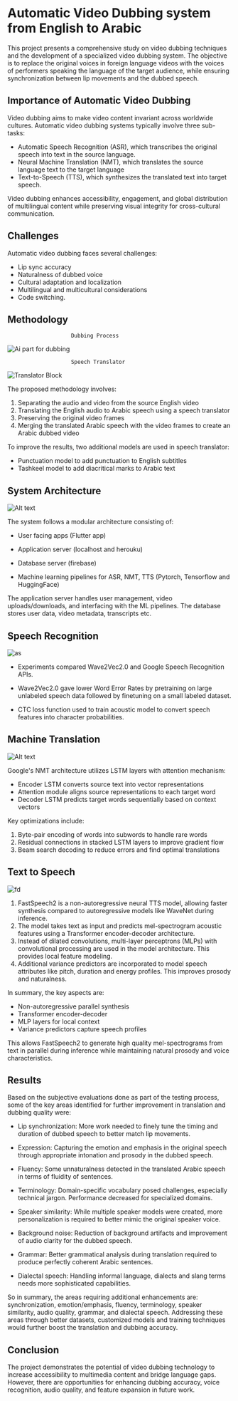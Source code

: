 # Automatic Video Dubbing system from English to Arabic  

This project presents a comprehensive study on video dubbing techniques and the development of a specialized video dubbing system. The objective is to replace the original voices in foreign language videos with the voices of performers speaking the language of the target audience, while ensuring synchronization between lip movements and the dubbed speech.

## Importance of Automatic Video Dubbing

Video dubbing aims to make video content invariant across worldwide cultures. Automatic video dubbing systems typically involve three sub-tasks:

- Automatic Speech Recognition (ASR), which transcribes the original speech into text in the source language.
- Neural Machine Translation (NMT), which translates the source language text to the target language  
- Text-to-Speech (TTS), which synthesizes the translated text into target speech.  

Video dubbing enhances accessibility, engagement, and global distribution of multilingual content while preserving visual integrity for cross-cultural communication.  

## Challenges

Automatic video dubbing faces several challenges:

- Lip sync accuracy
- Naturalness of dubbed voice
- Cultural adaptation and localization
- Multilingual and multicultural considerations
- Code switching.

## Methodology  

                        Dubbing Process
![Ai part for dubbing](assests/ai%20pip.png)

                        Speech Translator

![Translator Block](assests/ai%20in%20depth.png)

The proposed methodology involves:

1. Separating the audio and video from the source English video
2. Translating the English audio to Arabic speech using a speech translator
3. Preserving the original video frames
4. Merging the translated Arabic speech with the video frames to create an Arabic dubbed video

To improve the results, two additional models are used in speech translator:

- Punctuation model to add punctuation to English subtitles
- Tashkeel model to add diacritical marks to Arabic text

## System Architecture

![Alt text](assests/image2.png)

The system follows a modular architecture consisting of:

- User facing apps (Flutter app)

- Application server (localhost and herouku)

- Database server (firebase)

- Machine learning pipelines for ASR, NMT, TTS (Pytorch, Tensorflow and HuggingFace)

The application server handles user management, video uploads/downloads, and interfacing with the ML pipelines. The database stores user data, video metadata, transcripts etc.

## Speech Recognition

![as](assests/Picture1.jpg)

- Experiments compared Wave2Vec2.0 and Google Speech Recognition APIs.

- Wave2Vec2.0 gave lower Word Error Rates by pretraining on large unlabeled speech data followed by finetuning on a small labeled dataset.

- CTC loss function used to train acoustic model to convert speech features into character probabilities.

## Machine Translation

![Alt text](assests/image.png)

Google's NMT architecture utilizes LSTM layers with attention mechanism:

- Encoder LSTM converts source text into vector representations
- Attention module aligns source representations to each target word
- Decoder LSTM predicts target words sequentially based on context vectors

Key optimizations include:

1) Byte-pair encoding of words into subwords to handle rare words
2) Residual connections in stacked LSTM layers to improve gradient flow
3) Beam search decoding to reduce errors and find optimal translations

## Text to Speech

![fd](assests/Picture2.png)

1. FastSpeech2 is a non-autoregressive neural TTS model, allowing faster synthesis compared to autoregressive models like WaveNet during inference.
2. The model takes text as input and predicts mel-spectrogram acoustic features using a Transformer encoder-decoder architecture.
3. Instead of dilated convolutions, multi-layer perceptrons (MLPs) with convolutional processing are used in the model architecture. This provides local feature modeling.
4. Additional variance predictors are incorporated to model speech attributes like pitch, duration and energy profiles. This improves prosody and naturalness.

In summary, the key aspects are:

- Non-autoregressive parallel synthesis
- Transformer encoder-decoder
- MLP layers for local context
- Variance predictors capture speech profiles

This allows FastSpeech2 to generate high quality mel-spectrograms from text in parallel during inference while maintaining natural prosody and voice characteristics.

## Results

Based on the subjective evaluations done as part of the testing process, some of the key areas identified for further improvement in translation and dubbing quality were:

- Lip synchronization: More work needed to finely tune the timing and duration of dubbed speech to better match lip movements.

- Expression: Capturing the emotion and emphasis in the original speech through appropriate intonation and prosody in the dubbed speech.

- Fluency: Some unnaturalness detected in the translated Arabic speech in terms of fluidity of sentences.

- Terminology: Domain-specific vocabulary posed challenges, especially technical jargon. Performance decreased for specialized domains.

- Speaker similarity: While multiple speaker models were created, more personalization is required to better mimic the original speaker voice.

- Background noise: Reduction of background artifacts and improvement of audio clarity for the dubbed speech.

- Grammar: Better grammatical analysis during translation required to produce perfectly coherent Arabic sentences.

- Dialectal speech: Handling informal language, dialects and slang terms needs more sophisticated capabilities.

So in summary, the areas requiring additional enhancements are: synchronization, emotion/emphasis, fluency, terminology, speaker similarity, audio quality, grammar, and dialectal speech. Addressing these areas through better datasets, customized models and training techniques would further boost the translation and dubbing accuracy.

## Conclusion

The project demonstrates the potential of video dubbing technology to increase accessibility to multimedia content and bridge language gaps. However, there are opportunities for enhancing dubbing accuracy, voice recognition, audio quality, and feature expansion in future work.